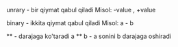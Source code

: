 <!-- start time 11:20 21.03.2024 -->

unrary - bir qiymat qabul qiladi
Misol: -value , +value

binary - ikkita qiymat qabul qiladi
Misol: a - b

** - darajaga ko'taradi
a ** b - a sonini b darajaga oshiradi

<!-- end time 11:25 21.03.2024 -->
